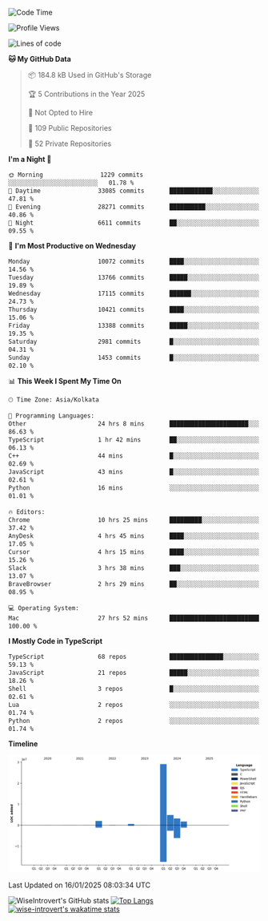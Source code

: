 <!--START_SECTION:waka-->
![Code Time](http://img.shields.io/badge/Code%20Time-2%2C122%20hrs%201%20min-blue)

![Profile Views](http://img.shields.io/badge/Profile%20Views-0-blue)

![Lines of code](https://img.shields.io/badge/From%20Hello%20World%20I%27ve%20Written-42.0%20million%20lines%20of%20code-blue)

**🐱 My GitHub Data** 

> 📦 184.8 kB Used in GitHub's Storage 
 > 
> 🏆 5 Contributions in the Year 2025
 > 
> 🚫 Not Opted to Hire
 > 
> 📜 109 Public Repositories 
 > 
> 🔑 52 Private Repositories 
 > 
**I'm a Night 🦉** 

```text
🌞 Morning                1229 commits        ░░░░░░░░░░░░░░░░░░░░░░░░░   01.78 % 
🌆 Daytime                33085 commits       ████████████░░░░░░░░░░░░░   47.81 % 
🌃 Evening                28271 commits       ██████████░░░░░░░░░░░░░░░   40.86 % 
🌙 Night                  6611 commits        ██░░░░░░░░░░░░░░░░░░░░░░░   09.55 % 
```
📅 **I'm Most Productive on Wednesday** 

```text
Monday                   10072 commits       ████░░░░░░░░░░░░░░░░░░░░░   14.56 % 
Tuesday                  13766 commits       █████░░░░░░░░░░░░░░░░░░░░   19.89 % 
Wednesday                17115 commits       ██████░░░░░░░░░░░░░░░░░░░   24.73 % 
Thursday                 10421 commits       ████░░░░░░░░░░░░░░░░░░░░░   15.06 % 
Friday                   13388 commits       █████░░░░░░░░░░░░░░░░░░░░   19.35 % 
Saturday                 2981 commits        █░░░░░░░░░░░░░░░░░░░░░░░░   04.31 % 
Sunday                   1453 commits        █░░░░░░░░░░░░░░░░░░░░░░░░   02.10 % 
```


📊 **This Week I Spent My Time On** 

```text
🕑︎ Time Zone: Asia/Kolkata

💬 Programming Languages: 
Other                    24 hrs 8 mins       ██████████████████████░░░   86.63 % 
TypeScript               1 hr 42 mins        ██░░░░░░░░░░░░░░░░░░░░░░░   06.13 % 
C++                      44 mins             █░░░░░░░░░░░░░░░░░░░░░░░░   02.69 % 
JavaScript               43 mins             █░░░░░░░░░░░░░░░░░░░░░░░░   02.61 % 
Python                   16 mins             ░░░░░░░░░░░░░░░░░░░░░░░░░   01.01 % 

🔥 Editors: 
Chrome                   10 hrs 25 mins      █████████░░░░░░░░░░░░░░░░   37.42 % 
AnyDesk                  4 hrs 45 mins       ████░░░░░░░░░░░░░░░░░░░░░   17.05 % 
Cursor                   4 hrs 15 mins       ████░░░░░░░░░░░░░░░░░░░░░   15.26 % 
Slack                    3 hrs 38 mins       ███░░░░░░░░░░░░░░░░░░░░░░   13.07 % 
BraveBrowser             2 hrs 29 mins       ██░░░░░░░░░░░░░░░░░░░░░░░   08.95 % 

💻 Operating System: 
Mac                      27 hrs 52 mins      █████████████████████████   100.00 % 
```

**I Mostly Code in TypeScript** 

```text
TypeScript               68 repos            ███████████████░░░░░░░░░░   59.13 % 
JavaScript               21 repos            █████░░░░░░░░░░░░░░░░░░░░   18.26 % 
Shell                    3 repos             █░░░░░░░░░░░░░░░░░░░░░░░░   02.61 % 
Lua                      2 repos             ░░░░░░░░░░░░░░░░░░░░░░░░░   01.74 % 
Python                   2 repos             ░░░░░░░░░░░░░░░░░░░░░░░░░   01.74 % 
```



**Timeline**

![Lines of Code chart](https://raw.githubusercontent.com/wise-introvert/wise-introvert/master/assets/bar_graph.png)


 Last Updated on 16/01/2025 08:03:34 UTC
<!--END_SECTION:waka-->

![WiseIntrovert's GitHub stats](https://github-readme-stats.vercel.app/api?username=wise-introvert&count_private=true&show_icons=true)
[![Top Langs](https://github-readme-stats.vercel.app/api/top-langs/?username=wise-introvert&langs_count=10)](https://github.com/anuraghazra/github-readme-stats)
[![wise-introvert's wakatime stats](https://github-readme-stats.vercel.app/api/wakatime?username=wiseintrovert)](https://github.com/anuraghazra/github-readme-stats)
